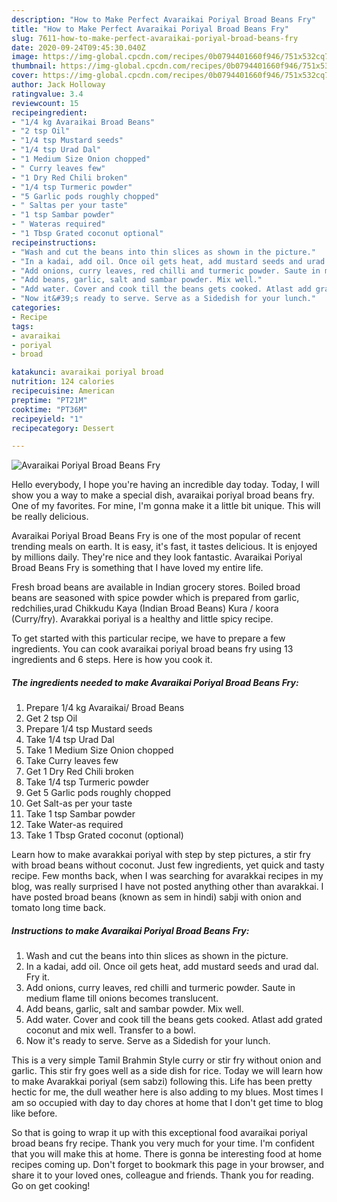 ```yaml
---
description: "How to Make Perfect Avaraikai Poriyal Broad Beans Fry"
title: "How to Make Perfect Avaraikai Poriyal Broad Beans Fry"
slug: 7611-how-to-make-perfect-avaraikai-poriyal-broad-beans-fry
date: 2020-09-24T09:45:30.040Z
image: https://img-global.cpcdn.com/recipes/0b0794401660f946/751x532cq70/avaraikai-poriyal-broad-beans-fry-recipe-main-photo.jpg
thumbnail: https://img-global.cpcdn.com/recipes/0b0794401660f946/751x532cq70/avaraikai-poriyal-broad-beans-fry-recipe-main-photo.jpg
cover: https://img-global.cpcdn.com/recipes/0b0794401660f946/751x532cq70/avaraikai-poriyal-broad-beans-fry-recipe-main-photo.jpg
author: Jack Holloway
ratingvalue: 3.4
reviewcount: 15
recipeingredient:
- "1/4 kg Avaraikai Broad Beans"
- "2 tsp Oil"
- "1/4 tsp Mustard seeds"
- "1/4 tsp Urad Dal"
- "1 Medium Size Onion chopped"
- " Curry leaves few"
- "1 Dry Red Chili broken"
- "1/4 tsp Turmeric powder"
- "5 Garlic pods roughly chopped"
- " Saltas per your taste"
- "1 tsp Sambar powder"
- " Wateras required"
- "1 Tbsp Grated coconut optional"
recipeinstructions:
- "Wash and cut the beans into thin slices as shown in the picture."
- "In a kadai, add oil. Once oil gets heat, add mustard seeds and urad dal. Fry it."
- "Add onions, curry leaves, red chilli and turmeric powder. Saute in medium flame till onions becomes translucent."
- "Add beans, garlic, salt and sambar powder. Mix well."
- "Add water. Cover and cook till the beans gets cooked. Atlast add grated coconut and mix well. Transfer to a bowl."
- "Now it&#39;s ready to serve. Serve as a Sidedish for your lunch."
categories:
- Recipe
tags:
- avaraikai
- poriyal
- broad

katakunci: avaraikai poriyal broad 
nutrition: 124 calories
recipecuisine: American
preptime: "PT21M"
cooktime: "PT36M"
recipeyield: "1"
recipecategory: Dessert

---
```



![Avaraikai Poriyal Broad Beans Fry](https://img-global.cpcdn.com/recipes/0b0794401660f946/751x532cq70/avaraikai-poriyal-broad-beans-fry-recipe-main-photo.jpg)

Hello everybody, I hope you're having an incredible day today. Today, I will show you a way to make a special dish, avaraikai poriyal broad beans fry. One of my favorites. For mine, I'm gonna make it a little bit unique. This will be really delicious.

Avaraikai Poriyal Broad Beans Fry is one of the most popular of recent trending meals on earth. It is easy, it's fast, it tastes delicious. It is enjoyed by millions daily. They're nice and they look fantastic. Avaraikai Poriyal Broad Beans Fry is something that I have loved my entire life.

Fresh broad beans are available in Indian grocery stores. Boiled broad beans are seasoned with spice powder which is prepared from garlic, redchilies,urad Chikkudu Kaya (Indian Broad Beans) Kura / koora (Curry/fry). Avarakkai poriyal is a healthy and little spicy recipe.


To get started with this particular recipe, we have to prepare a few ingredients. You can cook avaraikai poriyal broad beans fry using 13 ingredients and 6 steps. Here is how you cook it.

<!--inarticleads1-->

##### The ingredients needed to make Avaraikai Poriyal Broad Beans Fry:

1. Prepare 1/4 kg Avaraikai/ Broad Beans
1. Get 2 tsp Oil
1. Prepare 1/4 tsp Mustard seeds
1. Take 1/4 tsp Urad Dal
1. Take 1 Medium Size Onion chopped
1. Take  Curry leaves few
1. Get 1 Dry Red Chili broken
1. Take 1/4 tsp Turmeric powder
1. Get 5 Garlic pods roughly chopped
1. Get  Salt-as per your taste
1. Take 1 tsp Sambar powder
1. Take  Water-as required
1. Take 1 Tbsp Grated coconut (optional)


Learn how to make avarakkai poriyal with step by step pictures, a stir fry with broad beans without coconut. Just few ingredients, yet quick and tasty recipe. Few months back, when I was searching for avarakkai recipes in my blog, was really surprised I have not posted anything other than avarakkai. I have posted broad beans (known as sem in hindi) sabji with onion and tomato long time back. 

<!--inarticleads2-->

##### Instructions to make Avaraikai Poriyal Broad Beans Fry:

1. Wash and cut the beans into thin slices as shown in the picture.
1. In a kadai, add oil. Once oil gets heat, add mustard seeds and urad dal. Fry it.
1. Add onions, curry leaves, red chilli and turmeric powder. Saute in medium flame till onions becomes translucent.
1. Add beans, garlic, salt and sambar powder. Mix well.
1. Add water. Cover and cook till the beans gets cooked. Atlast add grated coconut and mix well. Transfer to a bowl.
1. Now it&#39;s ready to serve. Serve as a Sidedish for your lunch.


This is a very simple Tamil Brahmin Style curry or stir fry without onion and garlic. This stir fry goes well as a side dish for rice. Today we will learn how to make Avarakkai poriyal (sem sabzi) following this. Life has been pretty hectic for me, the dull weather here is also adding to my blues. Most times I am so occupied with day to day chores at home that I don&#39;t get time to blog like before. 

So that is going to wrap it up with this exceptional food avaraikai poriyal broad beans fry recipe. Thank you very much for your time. I'm confident that you will make this at home. There is gonna be interesting food at home recipes coming up. Don't forget to bookmark this page in your browser, and share it to your loved ones, colleague and friends. Thank you for reading. Go on get cooking!
